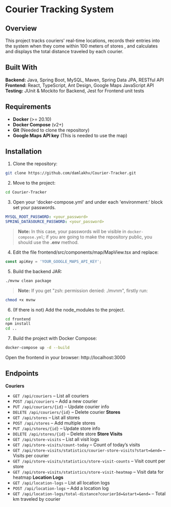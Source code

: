 # Courier Tracking System

## Overview
This project tracks couriers' real-time locations, records their entries into the system when they come within 100 
meters of stores , and calculates and displays the total distance traveled by each courier.

## Built With
**Backend:** Java, Spring Boot, MySQL, Maven, Spring Data JPA, RESTful API
**Frontend:** React, TypeScript, Ant Design, Google Maps JavaScript API
**Testing:** JUnit & Mockito for Backend, Jest for Frontend unit tests

## Requirements
- **Docker** (>= 20.10)
- **Docker Compose** (v2+)
- **Git** (Needed to clone the repository)
- **Google Maps API key** (This is needed to use the map)

## Installation
1. Clone the repository:
```bash
git clone https://github.com/damlakhv/Courier-Tracker.git
```
2. Move to the project:
```bash
cd Courier-Tracker
```
3. Open your 'docker-compose.yml' and under each 'environment:' block set your passwords.
```yaml
MYSQL_ROOT_PASSWORD: <your_password>
SPRING_DATASOURCE_PASSWORD: <your_password>
```
> **Note:** In this case, your passwords will be visible in `docker-compose.yml`; if you are going to make the 
> repository public, you should use the **.env** method.

4. Edit the file frontend/src/components/map/MapView.tsx and replace:
```ts
const apiKey = 'YOUR_GOOGLE_MAPS_API_KEY';
```

5. Build the backend JAR:
```bash
./mvnw clean package
```
> **Note:** If you get "zsh: permission denied: ./mvnm", firstly run:
```bash
chmod +x mvnw
```

6. (If there is not) Add the node_modules to the project.
```bash
cd frontend
npm install
cd ..
```

7. Build the project with Docker Compose:
```bash
docker-compose up -d --build
```

Open the frontend in your browser: http://localhost:3000

## Endpoints
**Couriers**
- `GET /api/couriers` – List all couriers
- `POST /api/couriers` – Add a new courier
- `PUT /api/couriers/{id}` – Update courier info
- `DELETE /api/couriers/{id}` – Delete courier
**Stores**
- `GET /api/stores` – List all stores
- `POST /api/stores` – Add multiple stores
- `PUT /api/stores/{id}` – Update store info
- `DELETE /api/stores/{id}` – Delete store
**Store Visits**
- `GET /api/store-visits` – List all visit logs
- `GET /api/store-visits/count-today` – Count of today’s visits
- `GET /api/store-visits/statistics/courier-store-visits?start=&end=` – Visits per courier
- `GET /api/store-visits/statistics/store-visit-counts` – Visit count per store
- `GET /api/store-visits/statistics/store-visit-heatmap` – Visit data for heatmap
**Location Logs**
- `GET /api/location-logs` – List all location logs
- `POST /api/location-logs` – Add a location log
- `GET /api/location-logs/total-distance?courierId=&start=&end=` – Total km traveled by courier